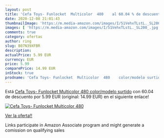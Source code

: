 ```yaml
---
layout: post
title: 'Cefa Toys- Funlocket  Multicolor  480    al 60.04 % de descuento'
date: 2020-12-08 21:01:43
thumbnailImage: 'https://m.media-amazon.com/images/I/51VehxTLstL._SL200_.jpg'
images: [ 'https://m.media-amazon.com/images/I/51VehxTLstL._SL200_.jpg' ]
comments: true
category: ofertas
author: ring
slug: B07N39XFBR
description:
actualPrice: 5.99 EUR
currency: EUR
price: 5.99
comparePrice: 14.99 EUR
inStock: true
prodname: 'Cefa Toys- Funlocket  Multicolor  480    color/modelo surtido'
---
```


Está [Cefa Toys- Funlocket  Multicolor  480    color/modelo surtido](https://www.amazon.es/dp/B07N39XFBR/?tag=tolees-21) con 60.04 de descuento por 5.99 EUR (original: 14.99 EUR) en el siguiente enlace!

[![Cefa Toys- Funlocket  Multicolor  480   ](https://m.media-amazon.com/images/I/51VehxTLstL._SL200_.jpg)](https://www.amazon.es/dp/B07N39XFBR/?tag=tolees-21)

[Ver la oferta!!](https://www.amazon.es/dp/B07N39XFBR/?tag=tolees-21)

Links participate in Amazon Associate program and might generate a comission on qualifying sales


